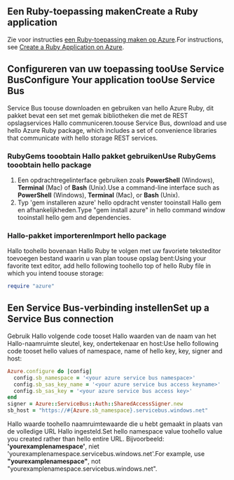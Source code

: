 ## <a name="create-a-ruby-application"></a><span data-ttu-id="90aff-101">Een Ruby-toepassing maken</span><span class="sxs-lookup"><span data-stu-id="90aff-101">Create a Ruby application</span></span>
<span data-ttu-id="90aff-102">Zie voor instructies [een Ruby-toepassing maken op Azure](../articles/virtual-machines/linux/classic/virtual-machines-linux-classic-ruby-rails-web-app.md).</span><span class="sxs-lookup"><span data-stu-id="90aff-102">For instructions, see [Create a Ruby Application on Azure](../articles/virtual-machines/linux/classic/virtual-machines-linux-classic-ruby-rails-web-app.md).</span></span>

## <a name="configure-your-application-toouse-service-bus"></a><span data-ttu-id="90aff-103">Configureren van uw toepassing tooUse Service Bus</span><span class="sxs-lookup"><span data-stu-id="90aff-103">Configure Your application tooUse Service Bus</span></span>
<span data-ttu-id="90aff-104">Service Bus toouse downloaden en gebruiken van hello Azure Ruby, dit pakket bevat een set met gemak bibliotheken die met de REST opslagservices Hallo communiceren.</span><span class="sxs-lookup"><span data-stu-id="90aff-104">toouse Service Bus, download and use hello Azure Ruby package, which includes a set of convenience libraries that communicate with hello storage REST services.</span></span>

### <a name="use-rubygems-tooobtain-hello-package"></a><span data-ttu-id="90aff-105">RubyGems tooobtain Hallo pakket gebruiken</span><span class="sxs-lookup"><span data-stu-id="90aff-105">Use RubyGems tooobtain hello package</span></span>
1. <span data-ttu-id="90aff-106">Een opdrachtregelinterface gebruiken zoals **PowerShell** (Windows), **Terminal** (Mac) of **Bash** (Unix).</span><span class="sxs-lookup"><span data-stu-id="90aff-106">Use a command-line interface such as **PowerShell** (Windows), **Terminal** (Mac), or **Bash** (Unix).</span></span>
2. <span data-ttu-id="90aff-107">Typ 'gem installeren azure' hello opdracht venster tooinstall Hallo gem en afhankelijkheden.</span><span class="sxs-lookup"><span data-stu-id="90aff-107">Type "gem install azure" in hello command window tooinstall hello gem and dependencies.</span></span>

### <a name="import-hello-package"></a><span data-ttu-id="90aff-108">Hallo-pakket importeren</span><span class="sxs-lookup"><span data-stu-id="90aff-108">Import hello package</span></span>
<span data-ttu-id="90aff-109">Hallo toohello bovenaan Hallo Ruby te volgen met uw favoriete teksteditor toevoegen bestand waarin u van plan toouse opslag bent:</span><span class="sxs-lookup"><span data-stu-id="90aff-109">Using your favorite text editor, add hello following toohello top of hello Ruby file in which you intend toouse storage:</span></span>

```ruby
require "azure"
```

## <a name="set-up-a-service-bus-connection"></a><span data-ttu-id="90aff-110">Een Service Bus-verbinding instellen</span><span class="sxs-lookup"><span data-stu-id="90aff-110">Set up a Service Bus connection</span></span>
<span data-ttu-id="90aff-111">Gebruik Hallo volgende code tooset Hallo waarden van de naam van het Hallo-naamruimte sleutel, key, ondertekenaar en host:</span><span class="sxs-lookup"><span data-stu-id="90aff-111">Use hello following code tooset hello values of namespace, name of hello key, key, signer and host:</span></span>

```ruby
Azure.configure do |config|
  config.sb_namespace = '<your azure service bus namespace>'
  config.sb_sas_key_name = '<your azure service bus access keyname>'
  config.sb_sas_key = '<your azure service bus access key>'
end
signer = Azure::ServiceBus::Auth::SharedAccessSigner.new
sb_host = "https://#{Azure.sb_namespace}.servicebus.windows.net"
```

<span data-ttu-id="90aff-112">Hallo waarde toohello naamruimtewaarde die u hebt gemaakt in plaats van de volledige URL Hallo ingesteld.</span><span class="sxs-lookup"><span data-stu-id="90aff-112">Set hello namespace value toohello value you created rather than hello entire URL.</span></span> <span data-ttu-id="90aff-113">Bijvoorbeeld: **'yourexamplenamespace'**, niet 'yourexamplenamespace.servicebus.windows.net'.</span><span class="sxs-lookup"><span data-stu-id="90aff-113">For example, use **"yourexamplenamespace"**, not "yourexamplenamespace.servicebus.windows.net".</span></span>
